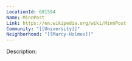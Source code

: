 ```yaml
---
LocationId: 681594
Name: MinnPost
Link: https://en.wikipedia.org/wiki/MinnPost
Community: "[[University]]"
Neighborhood: "[[Marcy-Holmes]]"
---
```


Description: